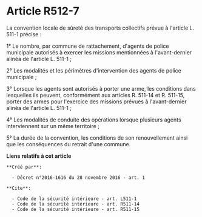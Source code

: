 # Article R512-7

La convention locale de sûreté des transports collectifs prévue à l'article L. 511-1 précise : 

1° Le nombre, par commune de rattachement, d'agents de police municipale autorisés à exercer les missions mentionnées à
l'avant-dernier alinéa de l'article L. 511-1 ; 

2° Les modalités et les périmètres d'intervention des agents de police municipale ; 

3° Lorsque les agents sont autorisés à porter une arme, les conditions dans lesquelles ils peuvent, conformément aux articles
R. 511-14 et R. 511-15, porter des armes pour l'exercice des missions prévues à l'avant-dernier alinéa de l'article L.
511-1 ; 

4° Les modalités de conduite des opérations lorsque plusieurs agents interviennent sur un même territoire ; 

5° La durée de la convention, les conditions de son renouvellement ainsi que les conséquences du retrait d'une commune.

**Liens relatifs à cet article**

	**Créé par**:

	  - Décret n°2016-1616 du 28 novembre 2016 - art. 1

	**Cite**:

	  - Code de la sécurité intérieure - art. L511-1
	  - Code de la sécurité intérieure - art. R511-14
	  - Code de la sécurité intérieure - art. R511-15
